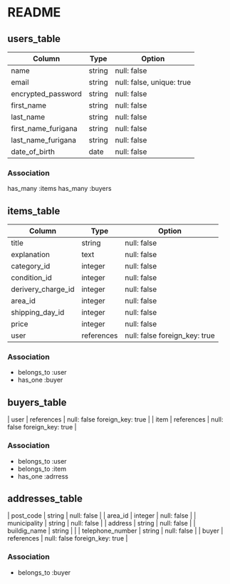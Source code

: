 # README

## users_table
| Column             | Type     | Option                        |
| -------------------| -------- | ----------------------------- |
| name               | string   | null: false                   |
| email              | string   | null: false, unique: true     |
| encrypted_password | string   | null: false                   |
| first_name         | string   | null: false                   |
| last_name          | string   | null: false                   |
| first_name_furigana | string  | null: false                   |
| last_name_furigana | string   | null: false                   |
| date_of_birth      | date     | null: false                   |

### Association
has_many :items
has_many :buyers



## items_table
| Column             | Type       | Option                        |
| ------------------ | ---------- | ----------------------------- |
| title              | string     | null: false                   |
| explanation        | text       | null: false                   |
| category_id        | integer    | null: false                   |
| condition_id       | integer    | null: false                   |
| derivery_charge_id | integer    | null: false                   |
| area_id            | integer    | null: false                   |
| shipping_day_id    | integer    | null: false                   |
| price              | integer    | null: false                   |
| user               | references | null: false foreign_key: true |

### Association
- belongs_to :user
- has_one :buyer



## buyers_table
| user | references | null: false foreign_key: true |
| item | references | null: false foreign_key: true |

### Association
- belongs_to :user
- belongs_to :item
- has_one :adrress


## addresses_table
| post_code        | string     | null: false                   |
| area_id          | integer    | null: false                   |
| municipality     | string     | null: false                   |
| address          | string     | null: false                   |
| buildig_name     | string     |                               |
| telephone_number | string     | null: false                   |
| buyer            | references | null: false foreign_key: true |


### Association
- belongs_to :buyer

